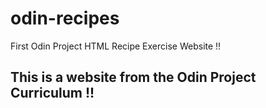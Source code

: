 # odin-recipes

First Odin Project HTML Recipe Exercise Website !!

## This is a website from the Odin Project Curriculum !!
